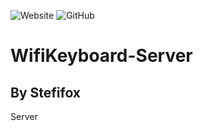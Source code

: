 ![Website](https://img.shields.io/website?down_color=grey&down_message=offline&style=for-the-badge&up_color=red&up_message=sefifoxapps.it&url=https%3A%2F%2Fstefifoxapps.it) ![GitHub](https://img.shields.io/github/license/stefifox/WifiKeyboard-Server?style=for-the-badge)

# WifiKeyboard-Server
## By Stefifox

Server 